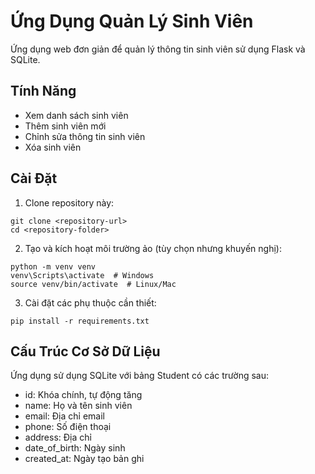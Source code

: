 # Ứng Dụng Quản Lý Sinh Viên

Ứng dụng web đơn giản để quản lý thông tin sinh viên sử dụng Flask và SQLite.

## Tính Năng

- Xem danh sách sinh viên
- Thêm sinh viên mới
- Chỉnh sửa thông tin sinh viên
- Xóa sinh viên

## Cài Đặt

1. Clone repository này:

```
git clone <repository-url>
cd <repository-folder>
```

2. Tạo và kích hoạt môi trường ảo (tùy chọn nhưng khuyến nghị):

```
python -m venv venv
venv\Scripts\activate  # Windows
source venv/bin/activate  # Linux/Mac
```

3. Cài đặt các phụ thuộc cần thiết:

```
pip install -r requirements.txt
```
## Cấu Trúc Cơ Sở Dữ Liệu

Ứng dụng sử dụng SQLite với bảng Student có các trường sau:
- id: Khóa chính, tự động tăng
- name: Họ và tên sinh viên
- email: Địa chỉ email
- phone: Số điện thoại
- address: Địa chỉ
- date_of_birth: Ngày sinh
- created_at: Ngày tạo bản ghi 

